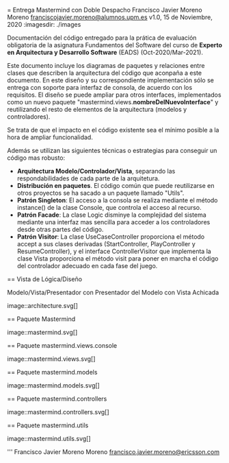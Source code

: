 
= Entrega Mastermind con Doble Despacho
Francisco Javier Moreno Moreno <franciscojavier.moreno@alumnos.upm.es>
v1.0, 15 de Noviembre, 2020
:imagesdir: ./images

Documentación del código entregado para la prática de evaluación obligatoria de la
asignatura Fundamentos del Software del curso de **Experto en Arquitectura y Desarrollo Software** (EADS)
(Oct-2020/Mar-2021).

Este documento incluye los diagramas de paquetes y relaciones entre clases que describen
la arquitectura del código que aconpaña a este documento. En este diseño y su correspondiente
implementación sólo se entrega con soporte para interfaz de consola, de acuerdo con los requisitos.
El diseño se puede ampliar para otros interfaces, implementados como un nuevo paquete
"mastermind.views.__nombreDelNuevoInterface__" y reutilizando el resto de elementos de la
arquitectura (modelos y controladores).

Se trata de que el impacto en el código existente sea el mínimo posible a la hora de ampliar funcionalidad.

Además se utilizan las siguientes técnicas o estrategias para conseguir un código mas robusto:

* **Arquitectura Modelo/Controlador/Vista**, separando las respondabilidades de cada parte de la arquitetura.
* **Distribución en paquetes**. El código común que puede reutilizarse en otros proyectos se ha sacado a un
paquete llamado "Utils".
* **Patrón Singleton**: El acceso a la consola se realiza mediante el método instance() de la clase Console,
que controla el acceso al recurso.
* **Patrón Facade**: La clase Logic disminye la complejidad del sistema mediante una interfaz mas sencilla para
acceder a los controladores desde otras partes del código.
* **Patrón Visitor**: La clase UseCaseController proporciona el método accept a sus clases derivadas (StartController,
PlayController y ResumeController), y el interface ControllerVisitor que implementa la clase Vista proporciona el
método visit para poner en marcha el código del controlador adecuado en cada fase del juego.


== Vista de Lógica/Diseño

Modelo/Vista/Presentador con Presentador del Modelo con Vista Achicada

image::architecture.svg[]

== Paquete Mastermind

image::mastermind.svg[]

== Paquete mastermind.views.console

image::mastermind.views.svg[]

== Paquete mastermind.models

image::mastermind.models.svg[]

== Paquete mastermind.controllers

image::mastermind.controllers.svg[]

== Paquete mastermind.utils

image::mastermind.utils.svg[]

'''
Francisco Javier Moreno Moreno <francisco.javier.moreno@ericsson.com>
